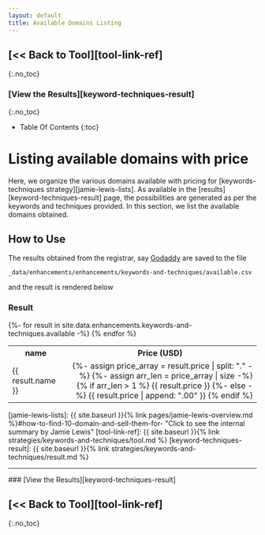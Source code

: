 ```yaml
---
layout: default
title: Available Domains Listing
---
```



## [<< Back to Tool][tool-link-ref]
{:.no_toc}

### [View the Results][keyword-techniques-result]
{:.no_toc}

* Table Of Contents
{:toc}

# Listing available domains with price

Here, we organize the various domains available with pricing for 
[keywords-techniques strategy][jamie-lewis-lists].
As available in the [results][keyword-techniques-result] page, the
possibilities are generated as per the keywords and techniques provided.
In this section, we list the available domains obtained.

## How to Use

The results obtained from the registrar, say [Godaddy][godaddy-bulk-search] are saved to the file

```
_data/enhancements/enhancements/keywords-and-techniques/available.csv
```
and the result is rendered below

### Result

<table>
<th>name</th><th>Price (USD)</th>
{%- for result in site.data.enhancements.keywords-and-techniques.available -%}
<tr>
	<td>{{ result.name  }}</td>
	<td style="text-align:right">
	{%- assign price_array = result.price | split: "." -%}
	{%- assign arr_len =  price_array | size -%}
	{% if  arr_len > 1 %}
		{{ result.price }}
	{%- else -%}	
		{{ result.price | append: ".00" }}		
	{% endif %}
	</td>
</tr>
{% endfor %}
</table>


[godaddy-bulk-search]: https://www.godaddy.com/en-in/domains/bulk-domain-search
[jamie-lewis-lists]: {{ site.baseurl }}{% link pages/jamie-lewis-overview.md %}#how-to-find-10-domain-and-sell-them-for- "Click to see the internal summary by Jamie Lewis"
[tool-link-ref]: {{ site.baseurl }}{% link strategies/keywords-and-techniques/tool.md %}
[keyword-techniques-result]: {{ site.baseurl }}{% link strategies/keywords-and-techniques/result.md %}

<hr />
### [View the Results][keyword-techniques-result]

## [<< Back to Tool][tool-link-ref]
{:.no_toc}
